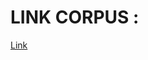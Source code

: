 # LINK CORPUS : 
<a href='https://drive.google.com/drive/folders/12C7B26fTGd0pXbnCyF-lkqPjt_zNJ1NN'>Link</a>
